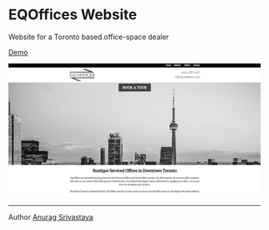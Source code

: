 # EQOffices Website

Website for a Toronto based office-space dealer

[Demo](https://envisagecyberart.in/projects/websites/eqoffices/)

![Screenshot1](Screenshot-1.jpg?raw=true)

___
Author [Anurag Srivastava](http://www.envisagecyberart.in)